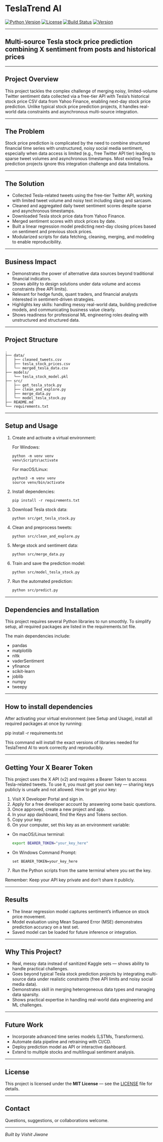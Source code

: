 # TeslaTrend AI

[![Python Version](https://img.shields.io/badge/python-3.11-blue.svg)](https://www.python.org/downloads/release/python-3110/)
[![License](https://img.shields.io/badge/license-MIT-green.svg)](LICENSE)
[![Build Status](https://img.shields.io/badge/build-passing-brightgreen.svg)](#)
[![Version](https://img.shields.io/badge/version-1.0.0-blue.svg)](#)

---

## Multi-source Tesla stock price prediction combining X sentiment from posts and historical prices

---

## Project Overview

This project tackles the complex challenge of merging noisy, limited-volume Twitter sentiment data collected via a free-tier API with Tesla’s historical stock price CSV data from Yahoo Finance, enabling next-day stock price prediction. Unlike typical stock price prediction projects, it handles real-world data constraints and asynchronous multi-source integration.

---

## The Problem

Stock price prediction is complicated by the need to combine structured financial time series with unstructured, noisy social media sentiment, especially when data access is limited (e.g., free Twitter API tier) leading to sparse tweet volumes and asynchronous timestamps. Most existing Tesla prediction projects ignore this integration challenge and data limitations.

---

## The Solution

- Collected Tesla-related tweets using the free-tier Twitter API, working with limited tweet volume and noisy text including slang and sarcasm. 
- Cleaned and aggregated daily tweet sentiment scores despite sparse and asynchronous timestamps.  
- Downloaded Tesla stock price data from Yahoo Finance.  
- Merged sentiment scores with stock prices by date.  
- Built a linear regression model predicting next-day closing prices based on sentiment and previous stock prices.  
- Modularized scripts for data fetching, cleaning, merging, and modeling to enable reproducibility.

---

## Business Impact

- Demonstrates the power of alternative data sources beyond traditional financial indicators. 
- Shows ability to design solutions under data volume and access constraints (free API limits). 
- Relevant for hedge funds, quant traders, and financial analysts interested in sentiment-driven strategies.  
- Highlights key skills: handling messy real-world data, building predictive models, and communicating business value clearly.  
- Shows readiness for professional ML engineering roles dealing with unstructured and structured data.

---

## Project Structure

```plaintext
.
├── data/
│   ├── cleaned_tweets.csv
│   ├── tesla_stock_prices.csv
│   └── merged_tesla_data.csv
├── models/
│   └── tesla_stock_model.pkl
├── src/
│   ├── get_tesla_stock.py
│   ├── clean_and_explore.py
│   ├── merge_data.py
│   └── model_tesla_stock.py
├── README.md
└── requirements.txt
```

---

## Setup and Usage

1. Create and activate a virtual environment:

    For Windows:  
    ```
    python -m venv venv
    venv\Scripts\activate
    ```

    For macOS/Linux:  
    ```
    python3 -m venv venv
    source venv/bin/activate
    ```

2. Install dependencies:  
    ```
    pip install -r requirements.txt
    ```

3. Download Tesla stock data:  
    ```
    python src/get_tesla_stock.py
    ```

4. Clean and preprocess tweets:  
    ```
    python src/clean_and_explore.py
    ```

5. Merge stock and sentiment data:  
    ```
    python src/merge_data.py
    ```

6. Train and save the prediction model:  
    ```
    python src/model_tesla_stock.py
    ```

7. Run the automated prediction:  
    ```bash
    python src/predict.py
    ```

---

## Dependencies and Installation

This project requires several Python libraries to run smoothly. To simplify setup, all required packages are listed in the requirements.txt file.

The main dependencies include:
- pandas
- matplotlib
- nltk
- vaderSentiment
- yfinance
- scikit-learn
- joblib
- numpy
- tweepy

---

## How to install dependencies

After activating your virtual environment (see Setup and Usage), install all required packages at once by running:

 pip install -r requirements.txt

This command will install the exact versions of libraries needed for TeslaTrend AI to work correctly and reproducibly.

---

## Getting Your X Bearer Token

This project uses the X API (v2) and requires a Bearer Token to access Tesla-related tweets. To use it, you must get your own key — sharing keys publicly is unsafe and not allowed.
How to get your key:
1. Visit X Developer Portal and sign in.
2. Apply for a free developer account by answering some basic questions.
3. Once approved, create a new project and app.
4. In your app dashboard, find the Keys and Tokens section.
5. Copy your key.
6. On your computer, set this key as an environment variable:
- On macOS/Linux terminal:
  ```bash
  export BEARER_TOKEN="your_key_here"

- On Windows Command Prompt:
  ```
  set BEARER_TOKEN=your_key_here

7. Run the Python scripts from the same terminal where you set the key.

Remember: Keep your API key private and don’t share it publicly.

---


## Results

- The linear regression model captures sentiment’s influence on stock price movement.  
- Model evaluation using Mean Squared Error (MSE) demonstrates prediction accuracy on a test set.  
- Saved model can be loaded for future inference or integration.

---

## Why This Project?

- Real, messy data instead of sanitized Kaggle sets — shows ability to handle practical challenges.  
- Goes beyond typical Tesla stock prediction projects by integrating multi-source data under realistic constraints (free API limits and noisy social media data). 
- Demonstrates skill in merging heterogeneous data types and managing data sparsity.
- Shows practical expertise in handling real-world data engineering and ML challenges.

---

## Future Work

- Incorporate advanced time series models (LSTMs, Transformers).  
- Automate data pipeline and retraining with CI/CD.  
- Deploy prediction model as API or interactive dashboard.  
- Extend to multiple stocks and multilingual sentiment analysis.

---

## License

This project is licensed under the **MIT License** — see the [LICENSE](LICENSE) file for details.

---

## Contact

Questions, suggestions, or collaborations welcome.

---

*Built by Vishit Jiwane*  
